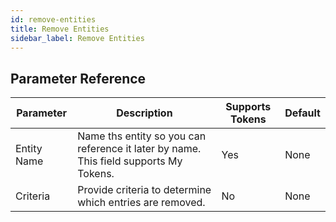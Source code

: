 ```yaml
---
id: remove-entities
title: Remove Entities
sidebar_label: Remove Entities
---
```





## Parameter Reference
| Parameter | Description | Supports Tokens | Default |
| -- | -- | -- | -- |
| Entity Name | Name ths entity so you can reference it later by name. This field supports My Tokens. | Yes | None |
| Criteria | Provide criteria to determine which entries are removed.  | No | None |
